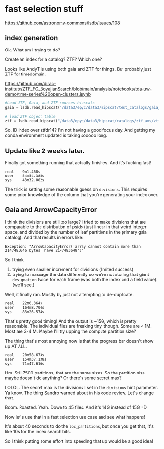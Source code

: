 # fast selection stuff

https://github.com/astronomy-commons/lsdb/issues/108

## index generation

Ok. What am I trying to do?

Create an index for a catalog? ZTF? Which one?

Looks like AndyT is using both gaia and ZTF for things. But probably just ZTF for timedomain.

https://github.com/dirac-institute/ZTF_FG_BoyajianSearch/blob/main/analysis/notebooks/tda-uw-demo/time-series%20open-clusters.ipynb

```python
#Load ZTF, Gaia, and ZTF sources hipscats
gaia = lsdb.read_hipscat("/data3/epyc/data3/hipscat/test_catalogs/gaia_symbolic")

# load ZTF object table
ztf = lsdb.read_hipscat("/data3/epyc/data3/hipscat/catalogs/ztf_axs/ztf_dr14")
```

So. ID index over ztfdr14? I'm not having a good focus day. And getting
my conda environment updated is taking sooooo long.

## Update like 2 weeks later.

Finally got something running that actually finishes. And it's fucking fast!

    real    9m1.468s
    user    54m54.385s
    sys     43m32.002s

The trick is setting some reasonable guess on `divisions`. This requires some prior
knowledge of the column that you're generating your index over.

## Gaia and ArrowCapacityError

I think the divisions are still too large? I tried to make divisions that are comparable to
the distribution of psids (just linear in that weird integer space, and divided by the number
of leaf partitions in the primary gaia catalog). And that results in errors like:

    Exception: "ArrowCapacityError('array cannot contain more than 2147483646 bytes, have 2147483648')"

So I think
1. trying even smaller increment for divisions (limited success)
2. trying to massage the data differently so we're not storing that giant `designation`
    twice for each frame (was both the index and a field value). (we'll see.)

Well, it finally ran. Mostly by just not attempting to de-duplicate.

    real    22m6.364s
    user    164m8.704s
    sys     83m26.574s

That's pretty good timing! And the output is ~15G, which is pretty reasonable.
The individual files are freaking tiny, though. Some are < 1M. Most are 3-4 M.
Maybe I'll try upping the compute partition size?

The thing that's most annoying now is that the progress bar doesn't show up AT ALL.

    real    20m58.673s
    user    154m37.138s
    sys     71m47.616s

Hm. Still 7500 partitions, that are the same sizes. So the partition size
maybe doesn't do anything? Or there's some secret max?

LOLOL. The secret max is the divisions I set in the `divisions` hint parameter.
Ya know. The thing Sandro warned about in his code review. Let's change that.

Boom. Roasted. Yeah. Down to 45 files. And it's 14G instead of 15G =D

Now let's use that in a fast selection use case and see what happens!

It's about 40 seconds to do the `loc_partitions`, but once you get that, 
it's like 10s for the index search bits.

So I think putting some effort into speeding that up would be a good idea!